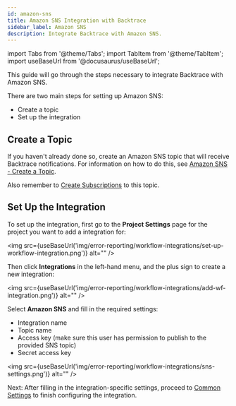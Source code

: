 ```yaml
---
id: amazon-sns
title: Amazon SNS Integration with Backtrace
sidebar_label: Amazon SNS
description: Integrate Backtrace with Amazon SNS.
---
```


import Tabs from '@theme/Tabs';
import TabItem from '@theme/TabItem';
import useBaseUrl from '@docusaurus/useBaseUrl';

This guide will go through the steps necessary to integrate Backtrace with Amazon SNS.

There are two main steps for setting up Amazon SNS:

- Create a topic
- Set up the integration

## Create a Topic

If you haven't already done so, create an Amazon SNS topic that will receive Backtrace notifications. For information on how to do this, see [Amazon SNS - Create a Topic](https://docs.aws.amazon.com/sns/latest/dg/sns-create-topic.html).

Also remember to [Create Subscriptions](https://docs.aws.amazon.com/sns/latest/dg/sns-create-subscribe-endpoint-to-topic.html) to this topic.

## Set Up the Integration

To set up the integration, first go to the **Project Settings** page for the project you want to add a integration for:

<img src={useBaseUrl('img/error-reporting/workflow-integrations/set-up-workflow-integration.png')} alt="" />

Then click **Integrations** in the left-hand menu, and the plus sign to create a new integration:

<img src={useBaseUrl('img/error-reporting/workflow-integrations/add-wf-integration.png')} alt="" />

Select **Amazon SNS** and fill in the required settings:

- Integration name
- Topic name
- Access key (make sure this user has permission to publish to the provided SNS topic)
- Secret access key

<img src={useBaseUrl('img/error-reporting/workflow-integrations/sns-settings.png')} alt="" />

Next: After filling in the integration-specific settings, proceed to [Common Settings](/error-reporting/workflow-integrations/common-settings) to finish configuring the integration.

